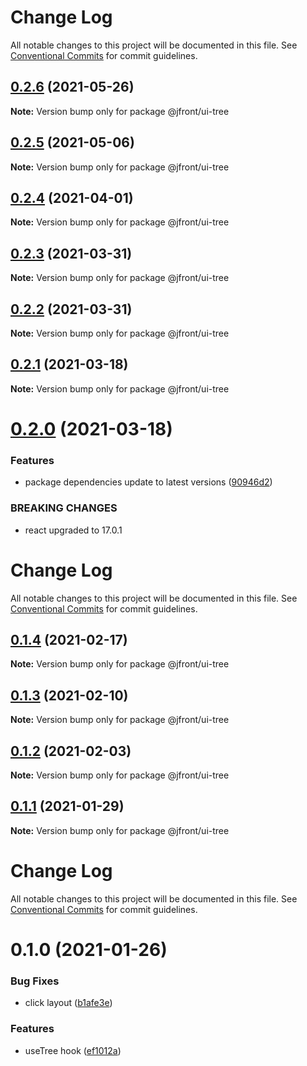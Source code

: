 # Change Log

All notable changes to this project will be documented in this file.
See [Conventional Commits](https://conventionalcommits.org) for commit guidelines.

## [0.2.6](https://github.com/Jepria/jfront-ui/compare/@jfront/ui-tree@0.2.5...@jfront/ui-tree@0.2.6) (2021-05-26)

**Note:** Version bump only for package @jfront/ui-tree





## [0.2.5](https://github.com/Jepria/jfront-ui/compare/@jfront/ui-tree@0.2.4...@jfront/ui-tree@0.2.5) (2021-05-06)

**Note:** Version bump only for package @jfront/ui-tree





## [0.2.4](https://github.com/Jepria/jfront-ui/compare/@jfront/ui-tree@0.2.3...@jfront/ui-tree@0.2.4) (2021-04-01)

**Note:** Version bump only for package @jfront/ui-tree





## [0.2.3](https://github.com/Jepria/jfront-ui/compare/@jfront/ui-tree@0.2.2...@jfront/ui-tree@0.2.3) (2021-03-31)

**Note:** Version bump only for package @jfront/ui-tree





## [0.2.2](https://github.com/Jepria/jfront-ui/compare/@jfront/ui-tree@0.2.1...@jfront/ui-tree@0.2.2) (2021-03-31)

**Note:** Version bump only for package @jfront/ui-tree





## [0.2.1](https://github.com/Jepria/jfront-ui/compare/@jfront/ui-tree@0.2.0...@jfront/ui-tree@0.2.1) (2021-03-18)

**Note:** Version bump only for package @jfront/ui-tree





# [0.2.0](https://github.com/Jepria/jfront-ui/compare/@jfront/ui-tree@0.1.4...@jfront/ui-tree@0.2.0) (2021-03-18)


### Features

* package dependencies update to latest versions ([90946d2](https://github.com/Jepria/jfront-ui/commit/90946d25fcb08fc77e4b143567963682f8ff3d2b))


### BREAKING CHANGES

* react upgraded to 17.0.1





# Change Log

All notable changes to this project will be documented in this file. See
[Conventional Commits](https://conventionalcommits.org) for commit guidelines.

## [0.1.4](https://github.com/Jepria/jfront-ui/compare/@jfront/ui-tree@0.1.3...@jfront/ui-tree@0.1.4) (2021-02-17)

**Note:** Version bump only for package @jfront/ui-tree

## [0.1.3](https://github.com/Jepria/jfront-ui/compare/@jfront/ui-tree@0.1.2...@jfront/ui-tree@0.1.3) (2021-02-10)

**Note:** Version bump only for package @jfront/ui-tree

## [0.1.2](https://github.com/Jepria/jfront-ui/compare/@jfront/ui-tree@0.1.1...@jfront/ui-tree@0.1.2) (2021-02-03)

**Note:** Version bump only for package @jfront/ui-tree

## [0.1.1](https://github.com/Jepria/jfront-ui/compare/@jfront/ui-tree@0.1.0...@jfront/ui-tree@0.1.1) (2021-01-29)

**Note:** Version bump only for package @jfront/ui-tree

# Change Log

All notable changes to this project will be documented in this file. See
[Conventional Commits](https://conventionalcommits.org) for commit guidelines.

# 0.1.0 (2021-01-26)

### Bug Fixes

- click layout
  ([b1afe3e](https://github.com/Jepria/jfront-ui/commit/b1afe3e0f8f3c18eba9f62c859b6979423d65159))

### Features

- useTree hook
  ([ef1012a](https://github.com/Jepria/jfront-ui/commit/ef1012af5ef8d97ae968b37dcac86562dd24c55f))
